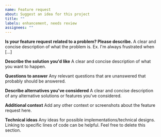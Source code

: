 ```yaml
---
name: Feature request
about: Suggest an idea for this project
title: ""
labels: enhancement, needs review
assignees: ""
---
```


**Is your feature request related to a problem? Please describe.**
A clear and concise description of what the problem is. Ex. I'm always frustrated when [...]

**Describe the solution you'd like**
A clear and concise description of what you want to happen.

**Questions to answer**
Any relevant questions that are unanswered that probably should be answered.

**Describe alternatives you've considered**
A clear and concise description of any alternative solutions or features you've considered.

**Additional context**
Add any other context or screenshots about the feature request here.

**Technical ideas**
Any ideas for possible implementations/technical designs. Linking to specific lines of code can be helpful. Feel free to delete this section.
